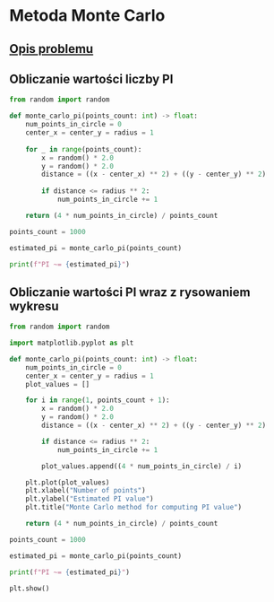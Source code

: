 # Metoda Monte Carlo

## [Opis problemu](../../../../algorithms/numerical-methods/monte-carlo.md)

## Obliczanie wartości liczby PI

```python linenums="1"
from random import random

def monte_carlo_pi(points_count: int) -> float:
    num_points_in_circle = 0
    center_x = center_y = radius = 1
    
    for _ in range(points_count):
        x = random() * 2.0
        y = random() * 2.0
        distance = ((x - center_x) ** 2) + ((y - center_y) ** 2)
        
        if distance <= radius ** 2:
            num_points_in_circle += 1

    return (4 * num_points_in_circle) / points_count

points_count = 1000

estimated_pi = monte_carlo_pi(points_count)

print(f"PI ~= {estimated_pi}")
```

## Obliczanie wartości PI wraz z rysowaniem wykresu

```python linenums="1"
from random import random

import matplotlib.pyplot as plt

def monte_carlo_pi(points_count: int) -> float:
    num_points_in_circle = 0
    center_x = center_y = radius = 1
    plot_values = []

    for i in range(1, points_count + 1):
        x = random() * 2.0
        y = random() * 2.0
        distance = ((x - center_x) ** 2) + ((y - center_y) ** 2)

        if distance <= radius ** 2:
            num_points_in_circle += 1

        plot_values.append((4 * num_points_in_circle) / i)

    plt.plot(plot_values)
    plt.xlabel("Number of points")
    plt.ylabel("Estimated PI value")
    plt.title("Monte Carlo method for computing PI value")

    return (4 * num_points_in_circle) / points_count

points_count = 1000

estimated_pi = monte_carlo_pi(points_count)

print(f"PI ~= {estimated_pi}")

plt.show()
```
